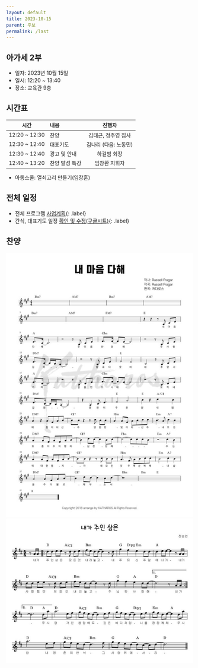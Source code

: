 ```yaml
---
layout: default
title: 2023-10-15
parent: 주보
permalink: /last
---
```


## 아가세 2부
- 일자: 2023년 10월 15일
- 일시: 12:20 ~ 13:40
- 장소: 교육관 9층

## 시간표

|시간| 내용 | 진행자|
|:---:|:-------------------------------------------|:----:|
| 12:20 ~ 12:30 | 찬양 | 김태근, 정주영 집사|
| 12:30 ~ 12:40 | 대표기도 | 김나리 (다음: 노동민) |
| 12:30 ~ 12:40 | 광고 및 안내| 하걸범 회장|
| 12:40 ~ 13:20 | 찬양 발성 특강 | 임창환 지휘자|

- 아동스쿨: 열쇠고리 만들기(임장훈)

## 전체 일정

- 전체 프로그램 [사업계획](schedule){: .label}
- 간식, 대표기도 일정 [확인 및 수정(구글시트)](https://docs.google.com/spreadsheets/d/1lbI19_aBxfNdhaPLaUOwoYV0HYdjHeSiXNjnpaHt0dw/edit?usp=sharing){: .label}

## 찬양

![](attachments/2023-10-15_1.jpeg)
![](attachments/2023-10-15_2.jpeg)

